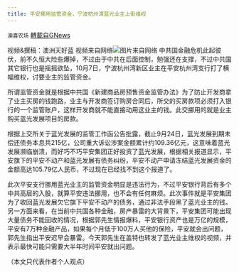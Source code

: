 ```yaml
---
title: 平安挪用监管资金，宁波杭州湾蓝光业主上街维权
---
```

`澳喜农场` [轉載自GNews](https://gnews.org/zh-hans/1581024/)

视频&撰稿：澳洲天好蓝
视频来自网络![](https://assets.gnews.org/wp-content/uploads/2021/10/图片PPT变PNG.jpg)图片来自网络
中共国金融危机此起彼伏，前不久恒大险些爆掉，不过由于中共在后面控制，勉强还在支撑，不过中共国其它银行也是摇摇欲坠，10月7日，宁波杭州湾新区业主在平安杭州湾支行打了横幅维权，讨要业主的监管资金。

所谓监管资金就是根据中共国《新建商品房预售资金监管办法》为了防止开发商拿了业主买房的钱跑路，业主与开发商签订购房合同后，所交的买房款项必须打入银行的一个监管账户，这样开发商就不能直接动用这业主的钱。此交挪用的就是业主购买蓝光发展项目的房款。

根据上交所关于蓝光发展的监管工作函公告批露，截止9月24日，蓝光发展到期未偿还债务本息共215亿，公司重大诉讼涉案金额累计约109.36亿元，这意味着蓝光发展濒临崩溃，而好巧不巧平安集团正好投资了蓝光发展，根据相关报道显示，平安旗下的平安不动产和蓝光发展有债务纠纷，平安不动产申请冻结蓝光发展资金的金额高达105.79亿人民币，不过现在已经找不到这个报道了。

此次平安支行挪用蓝光业主的监管资金明显是违法行为，不过平安银行背后有多个中共高层的入股，就算平安违法挪用，也不会有任何麻烦。此次事件就是平安集团为了收回蓝光发展欠它旗下平安不动产的债务，通过非法手段黑了蓝光业主的钱。另一方面来看，在当前中共国各种金融，房产暴雷的大背景下，平安集团可能出现大量债务不能回收的情况，根据郭先生情报爆料，平安银行资产也是万亿的规模，平安有7万种金融产品，如果每个月低于100万人买他的保险，平安就会出问题，郭先生指出平安迟早会暴雷。今天郭先生在盖特也转发了蓝光业主维权的视频，并表示最快可能只需要大半年时间平安就出问题。

（本文只代表作者个人观点）

